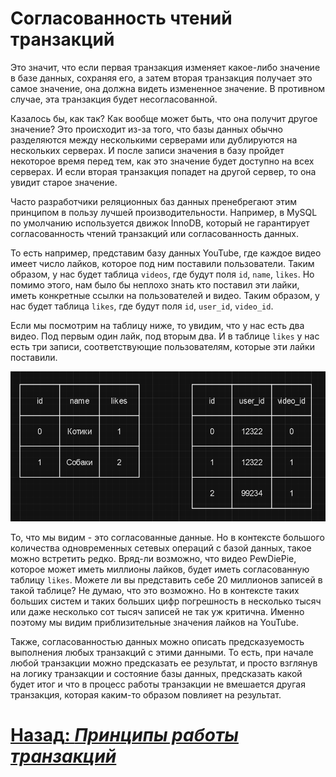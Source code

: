# Согласованность чтений транзакций

Это значит, что если первая транзакция изменяет какое-либо значение в базе данных, сохраняя его, а затем вторая транзакция
получает это самое значение, она должна видеть измененное значение. В противном случае, эта транзакция будет 
несогласованной.

Казалось бы, как так? Как вообще может быть, что она получит другое значение? Это происходит из-за того, что базы данных
обычно разделяются между несколькими серверами или дублируются на нескольких серверах. И после записи значения в базу
пройдет некоторое время перед тем, как это значение будет доступно на всех серверах. И если вторая транзакция попадет на
другой сервер, то она увидит старое значение.

Часто разработчики реляционных баз данных пренебрегают этим принципом в пользу лучшей производительности. Например,
в MySQL по умолчанию используется движок InnoDB, который не гарантирует согласованность чтений транзакций или 
согласованность данных. 

То есть например, представим базу данных YouTube, где каждое видео имеет число лайков, которое под ним поставили
пользователи. Таким образом, у нас будет таблица `videos`, где будут поля `id`, `name`, `likes`. Но помимо этого,
нам было бы неплохо знать кто поставил эти лайки, иметь конкретные ссылки на пользователей и видео. Таким образом,
у нас будет таблица `likes`, где будут поля `id`, `user_id`, `video_id`. 

Если мы посмотрим на таблицу ниже, то увидим, что у нас есть два видео. Под первым один лайк, под вторым два. 
И в таблице `likes` у нас есть три записи, соответствующие пользователям, которые эти лайки поставили.

![consistency example](../../../src/transactions/consistency.png)

То, что мы видим - это согласованные данные. Но в контексте большого количества одновременных сетевых операций с базой
данных, такое можно встретить редко. Вряд-ли возможно, что видео PewDiePie, которое может иметь миллионы лайков, будет
иметь согласованную таблицу `likes`. Можете ли вы представить себе 20 миллионов записей в такой таблице? Не думаю, что
это возможно. Но в контексте таких больших систем и таких больших цифр погрешность в несколько тысяч или даже несколько
сот тысяч записей не так уж критична. Именно поэтому мы видим приблизительные значения лайков на YouTube.

Также, согласованностью данных можно описать предсказуемость выполнения любых транзакций с этими данными. То есть, 
при начале любой транзакции можно предсказать ее результат, и просто взглянув на логику транзакции и состояние базы данных,
предсказать какой будет итог и что в процесс работы транзакции не вмешается другая транзакция, которая каким-то образом
повлияет на результат.

# [**Назад**: *Принципы работы транзакций*](../principles.md)